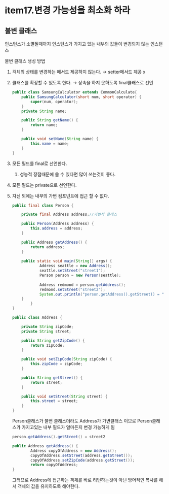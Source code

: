 # item17.변경 가능성을 최소화 하라 
## 불변 클래스

인스턴스가 소멸될때까지 인스턴스가 가지고 있는 내부의 값들이 변경되지 않는 인스턴스

불변 클래스 생성 방법

1. 객체의 상태를 변경하는 메서드 제공하지 않는다. → setter메서드 제공 x
2. 클래스를 확장할 수 있도록 한다. → 상속을 하지 못하도록 final클래스로 선언

    ```java
    public class SamsungCalculator extends CommonCalculate{
    	public SamsungCalculator(short num, short operator) {
    		super(num, operator);
    	}
    	private String name;
    
    	public String getName() {
    		return name;
    	}
    
    	public void setName(String name) {
    		this.name = name;
    	}
    }
    ```

3. 모든 필드를 final로 선언한다.
    1. 성능적 장점때문에 쓸 수 있다면 많이 쓰는것이 좋다.
4. 모든 필드는 private으로 선언한다.
5. 자신 외에는 내부의 가변 컴포넌트에 접근 할 수 없다.

    ```java
    public final class Person {
    
    	private final Address address;//가변적 클래스
    
    	public Person(Address address) {
    		this.address = address;
    	}
    
    	public Address getAddress() {
    		return address;
    	}
    	
    	public static void main(String[] args) {
    			Address seattle = new Address();
    			seattle.setStreet("street1");		
    			Person person = new Person(seattle);
    			
    			Address redmond = person.getAddress();
    			redmond.setStreet("street2");
    			System.out.println("person.getAddress().getStreet() = " + person.getAddress().getStreet());
    	}
    		}
    }
    ```

    ```java
    public class Address {
    
    	private String zipCode;
    	private String street;
    
    	public String getZipCode() {
    		return zipCode;
    	}
    
    	public void setZipCode(String zipCode) {
    		this.zipCode = zipCode;
    	}
    
    	public String getStreet() {
    		return street;
    	}
    
    	public void setStreet(String street) {
    		this.street = street;
    	}
    }
    ```

   Person클래스가 불변 클래스더라도 Address가 가변클래스 이므로 Person클래스가 가지고있는 내부 필드가 얼마든지 변경 가능하게 됨

    ```java
    person.getAddress().getStreet() = street2
    ```

    ```java
    public Address getAddress() {
    		Address copyOfAddress = new Address();
    		copyOfAddress.setStreet(address.getStreet());
    		copyOfAddress.setZipCode(address.getStreet());
    		return copyOfAddress;
    }
    ```

   그러므로 Address에 접근하는 객체를 바로 리턴하는것이 아닌 방어적인 복사를 해서 객체의 값을 유지하도록 해야한다.
